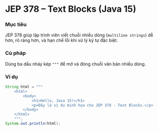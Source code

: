 # JEP 378 – Text Blocks (Java 15)

### Mục tiêu
JEP 378 giúp lập trình viên viết chuỗi nhiều dòng (`multiline strings`) dễ hơn, rõ ràng hơn, và hạn chế lỗi khi xử lý ký tự đặc biệt.

### Cú pháp
Dùng ba dấu nháy kép `"""` để mở và đóng chuỗi văn bản nhiều dòng.

### Ví dụ
```java
String html = """
    <html>
        <body>
            <h1>Hello, Java 15!</h1>
            <p>Đây là ví dụ minh họa cho JEP 378 - Text Blocks.</p>
        </body>
    </html>
    """;
System.out.println(html);

